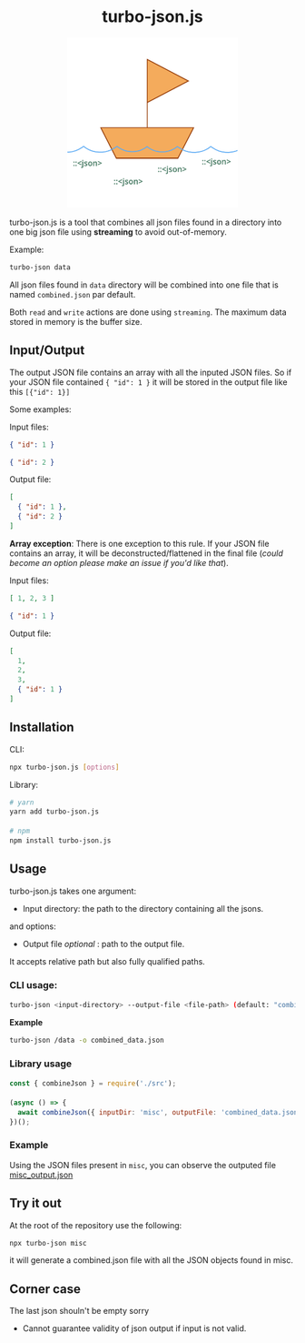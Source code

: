 <center>

# turbo-json.js

<img src="assets/boat.png" width=300 />

</center>

turbo-json.js is a tool that combines all json files found in a directory into one big json file using **streaming** to avoid out-of-memory.

Example:
```bash
turbo-json data
```

All json files found in `data` directory will be combined into one file that is named `combined.json` par default.

Both `read` and `write` actions are done using `streaming`. The maximum data stored in memory is the buffer size.

## Input/Output

The output JSON file contains an array with all the inputed JSON files.
So if your JSON file contained `{ "id": 1 }` it will be stored in the output file like this `[{"id": 1}]`

Some examples:

Input files:
```json
{ "id": 1 }
```
```json
{ "id": 2 }
```

Output file:
```json
[
  { "id": 1 },
  { "id": 2 }
]
```

**Array exception**:
There is one exception to this rule. If your JSON file contains an array, it will be deconstructed/flattened in the final file (_could become an option please make an issue if you'd like that_).

Input files:

```json
[ 1, 2, 3 ]
```

```json
{ "id": 1 }
```

Output file:

```json
[
  1,
  2,
  3,
  { "id": 1 }
]
```


## Installation

CLI:

```bash
npx turbo-json.js [options]
```

Library:

```bash
# yarn
yarn add turbo-json.js

# npm
npm install turbo-json.js
```


## Usage

turbo-json.js takes one argument:

- Input directory: the path to the directory containing all the jsons.

and options:
- Output file _optional_ : path to the output file.

It accepts relative path but also fully qualified paths.

### CLI usage:

```bash
turbo-json <input-directory> --output-file <file-path> (default: "combined.json")
```

**Example**
```bash
turbo-json /data -o combined_data.json
```

### Library usage

```js
const { combineJson } = require('./src');

(async () => {
  await combineJson({ inputDir: 'misc', outputFile: 'combined_data.json' });
})();
```

### Example

Using the JSON files present in `misc`, you can observe the outputed file [misc_output.json](./misc_output.json)

## Try it out

At the root of the repository use the following:

```bash
npx turbo-json misc
```

it will generate a combined.json file with all the JSON objects found in misc.

## Corner case

The last json shouln't be empty sorry
- Cannot guarantee validity of json output if input is not valid.
